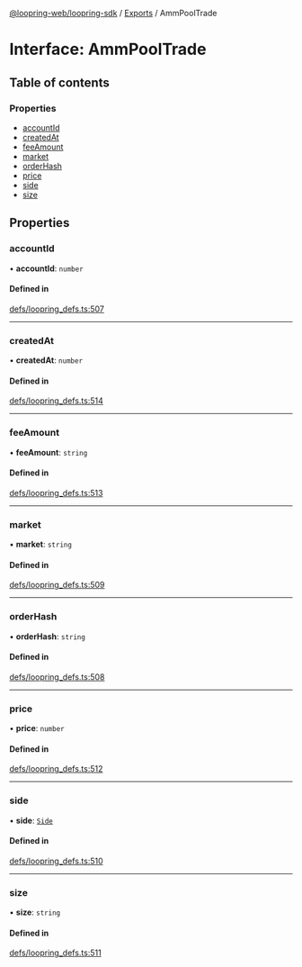 [@loopring-web/loopring-sdk](../README.md) / [Exports](../modules.md) / AmmPoolTrade

# Interface: AmmPoolTrade

## Table of contents

### Properties

- [accountId](AmmPoolTrade.md#accountid)
- [createdAt](AmmPoolTrade.md#createdat)
- [feeAmount](AmmPoolTrade.md#feeamount)
- [market](AmmPoolTrade.md#market)
- [orderHash](AmmPoolTrade.md#orderhash)
- [price](AmmPoolTrade.md#price)
- [side](AmmPoolTrade.md#side)
- [size](AmmPoolTrade.md#size)

## Properties

### accountId

• **accountId**: `number`

#### Defined in

[defs/loopring_defs.ts:507](https://github.com/Loopring/loopring_sdk/blob/c031084/src/defs/loopring_defs.ts#L507)

___

### createdAt

• **createdAt**: `number`

#### Defined in

[defs/loopring_defs.ts:514](https://github.com/Loopring/loopring_sdk/blob/c031084/src/defs/loopring_defs.ts#L514)

___

### feeAmount

• **feeAmount**: `string`

#### Defined in

[defs/loopring_defs.ts:513](https://github.com/Loopring/loopring_sdk/blob/c031084/src/defs/loopring_defs.ts#L513)

___

### market

• **market**: `string`

#### Defined in

[defs/loopring_defs.ts:509](https://github.com/Loopring/loopring_sdk/blob/c031084/src/defs/loopring_defs.ts#L509)

___

### orderHash

• **orderHash**: `string`

#### Defined in

[defs/loopring_defs.ts:508](https://github.com/Loopring/loopring_sdk/blob/c031084/src/defs/loopring_defs.ts#L508)

___

### price

• **price**: `number`

#### Defined in

[defs/loopring_defs.ts:512](https://github.com/Loopring/loopring_sdk/blob/c031084/src/defs/loopring_defs.ts#L512)

___

### side

• **side**: [`Side`](../enums/Side.md)

#### Defined in

[defs/loopring_defs.ts:510](https://github.com/Loopring/loopring_sdk/blob/c031084/src/defs/loopring_defs.ts#L510)

___

### size

• **size**: `string`

#### Defined in

[defs/loopring_defs.ts:511](https://github.com/Loopring/loopring_sdk/blob/c031084/src/defs/loopring_defs.ts#L511)
